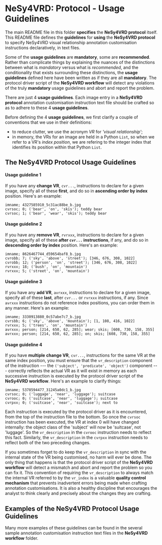 # NeSy4VRD: Protocol - Usage Guidelines

The main README file in this folder **specifies** the **NeSy4VRD protocol** itself. This README file defines the **guidelines** for **using** the **NeSy4VRD protocol** to specify NeSy4VRD visual relationship annotation customisation instructions declaratively, in text files.

Some of the **usage guidelines** are **mandatory**, some are **recommended**. Rather than complicate things by explaining the nuances of the distinctions between what is *mandatory* versus what is *recommended*, and the conditionality that exists surrounding these distinctions, the **usage guidelines** defined here have been written as if they are all **mandatory**. The protocol driver script of the **NeSy4VRD workflow** will detect any violations of the truly **mandatory** usage guidelines and abort and report the problem.

There are just 4 **usage guidelines**. Each image entry in a **NeSy4VRD protocol** annotation customisation instruction text file should be crafted so as to adhere to these 4 **usage guidelines**.

Before defining the 4 **usage guidelines**, we first clarify a couple of conventions that we use in their definitions:
* to reduce clutter, we use the acronym *VR* for *'visual relationship'*;
* in memory, the VRs for an image are held in a Python `List`, so when we refer to a VR's *index position*, we are refering to the integer index that identifies its position within that Python `List`.

## The NeSy4VRD Protocol Usage Guidelines

#### Usage guideline 1

If you have any **change VR**, `cvr...`, instructions to declare for a given image, specify all of these **first**, and do so in **ascending order by index** position.  Here's an example:
```
imname; 4327585910_5c31ac88be_b.jpg
cvrsoc; 0; ('bear', 'on', 'skis'); teddy bear
cvrsoc; 1; ('bear', 'wear', 'skis'); teddy bear
```

#### Usage guideline 2

If you have any **remove VR**, `rvrxxx`, instructions to declare for a given image, specify all of these **after `cvr...` instructions**, if any, and do so in **descending order by index** position. Here's an example:
```
imname; 8626467744_d59654baf8_b.jpg
cvrobb; 7; ('sky', 'above', 'street'); [346, 676, 308, 1022]
cvrobb; 12; ('person', 'on', 'street'); [346, 676, 308, 1022]
rvrxxx; 18; ('bush', 'on', 'mountain')
rvrxxx; 5; ('street', 'on', 'mountain')
```

#### Usage guideline 3

If you have any **add VR**, `avrxxx`, instructions to declare for a given image, specify all of these **last**, after `cvr...` or `rvrxxx` instructions, if any. Since `avrxxx` instructions do not reference index positions, you can order them in any manner.  Here's an example:
```
imname; 3330913880_0c57abe7c7_b.jpg
cvrsbb; 6; ('sky', 'above', 'mountain'); [1, 108, 416, 1022]
rvrxxx; 5; ('trees', 'on', 'mountain')
avrxxx; person; [214, 650, 62, 285]; wear; skis; [608, 730, 158, 355]
avrxxx; person; [214, 650, 62, 285]; on; skis; [608, 730, 158, 355]
```

#### Usage guideline 4

If you have **multiple** **change VR**, `cvr...`, instructions for the same VR at the same index position, you must ensure that the `vr_description` component of the instruction --- the `('subject', 'predicate', 'object')` component --- correctly reflects the actual VR as it will exist in memory as each successive instruction is executed by the protocol driver script of the **NeSy4VRD workflow**. Here's an example to clarify things:
```
imname; 5378594477_31245a0dc1_b.jpg
cvrsoc; 0; ('luggage', 'near', 'luggage'); suitcase
cvrooc; 0; ('suitcase', 'near', 'luggage'); suitcase
cvrpxx; 0; ('suitcase', 'near', 'suitcase'); next to
```

Each instruction is executed by the protocol driver as it is encountered, from the top of the instruction file to the bottom. So once the `cvrsoc` instruction has been executed, the VR at index 0 will have changed internally: the object class of the 'subject' will now be 'suitcase', not 'luggage'. So the `vr_description` in the `cvrooc` instruction needs to reflect this fact.  Similarly, the `vr_description` in the `cvrpxx` instruction needs to reflect both of the two preceding changes.

If you sometimes forget to do keep the `vr_description` in sync with the internal state of the VR being customised, no harm will ever be done.  The only thing that happens is that the protocol driver script of the **NeSy4VRD workflow** will detect a mismatch and abort and report the problem so you can fix it.  This convention of requiring the `vr_description` to always match the internal VR referred to by the `vr_index` is a valuable **quality control mechanism** that prevents inadvertent errors being made when crafting annotation customisations. It is also a healthy discipline that encourages the analyst to think clearly and precisely about the changes they are crafting.

## Examples of the NeSy4VRD Protocol Usage Guidelines

Many more examples of these guidelines can be found in the several sample annotation customisation instruction text files in the **NeSy4VRD workflow** folder.



